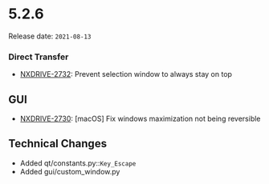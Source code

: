 # 5.2.6

Release date: `2021-08-13`

### Direct Transfer

- [NXDRIVE-2732](https://jira.nuxeo.com/browse/NXDRIVE-2732): Prevent selection window to always stay on top

## GUI

- [NXDRIVE-2730](https://jira.nuxeo.com/browse/NXDRIVE-2730): [macOS] Fix windows maximization not being reversible

## Technical Changes

- Added qt/constants.py::`Key_Escape`
- Added gui/custom_window.py
